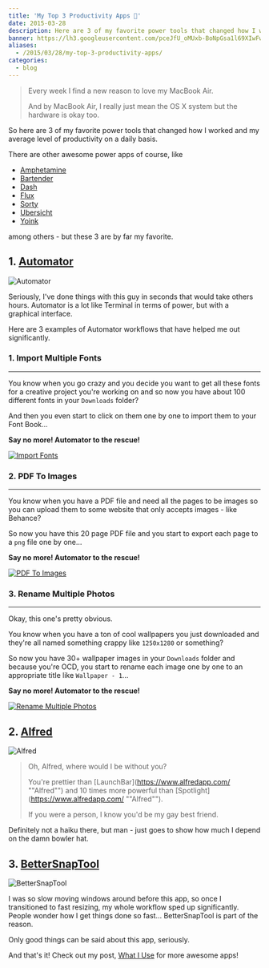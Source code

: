 ```yaml
---
title: 'My Top 3 Productivity Apps 🎩'
date: 2015-03-28
description: Here are 3 of my favorite power tools that changed how I worked and my average level of productivity on a daily basis.
banner: https://lh3.googleusercontent.com/pceJfU_oMUxb-BoNpGsa1l69XIwFwoDUw7-fw0ev12hAdmNyo8aHKKQ02TZQZP8VhTrwU9sh9oN4O6FLheSxgfIqUoNRFfaLy4XIYSEi_8A0-1dLBxsDrJZhy5UrqYym88hT4dzIwl0GNn3KXzR5QgKLq37kWdM_ljTPWOHTlMOFa7tOfVQCgpRjwVyN5tjvdLRgUpnr5f7HwNPzWKw7zXHbrsIs4inrWIL6fk-nnKMQ9mWpcFT6zF4iLtLIrpJnteKNAygQqMRdkHBxBk1mhVZj8mH19sFMTjP1_og_BnXHekvZL537tpRdFF6E-JR-M8_NDhIKJNqAT3gXmkUbm5I51JHCriVlswG_gmZ6MaHVXnh61CD0eeAb8JiRHTU5-wu8Typa5H0kAfDWTKDspliqGbz64-5uJ1JgvciODRdkI2GvqlOdRNSU4XTMSed4F2tEfm_ZCqqjDTyxT5miduv3CVt7RFj5b14RWEx1ydsrFEmME2qYnEHy-h0Flq9a3w0O-HaLGdU-_8kghEOLl8v6srhaH4DCuJKl_j4v9opxma0Kfnqp6gXXvKc8vAzPAisP2iABgMIw4kkpQvZvYDyY_MeDN7Fm7VKl_HCqrWilPHtKItRkzE7OMSzpqMAh=w1140-h500-no
aliases:
  - /2015/03/28/my-top-3-productivity-apps/
categories:
  - blog
---
```


> Every week I find a new reason to love my MacBook Air.
>
> And by MacBook Air, I really just mean the OS X system but the hardware is okay too.

So here are 3 of my favorite power tools that changed how I worked and my average level of productivity on a daily basis.

There are other awesome power apps of course, like

- [Amphetamine](https://itunes.apple.com/us/app/amphetamine/id937984704?mt=12 'Amphetamine')
- [Bartender](https://www.macbartender.com 'Bartender')
- [Dash](https://kapeli.com/dash 'Dash')
- [Flux](https://justgetflux.com 'Flux')
- [Sorty](https://wiles.dk/ 'Sorty')
- [Ubersicht](https://tracesof.net/uebersicht/ 'Ubersicht')
- [Yoink](https://eternalstorms.at/yoink/ 'Yoink')

among others - but these 3 are by far my favorite.

## 1. [Automator](https://en.wikipedia.org/wiki/Automator_%28software%29 'Automator')

![Automator](https://www.redundantrobot.com/wp-content/uploads/2013/10/automator.png)

Seriously, I've done things with this guy in seconds that would take others hours. Automator is a lot like Terminal in terms of power, but with a graphical interface.

Here are 3 examples of Automator workflows that have helped me out significantly.

### 1. Import Multiple Fonts

---

You know when you go crazy and you decide you want to get all these fonts for a creative project you're working on and so now you have about 100 different fonts in your `Downloads` folder?

And then you even start to click on them one by one to import them to your Font Book...

**Say no more! Automator to the rescue!**

[![Import Fonts](https://fvcproductions.files.wordpress.com/2015/03/screenshot-2015-03-28-18-10-46.png?w=660)](https://fvcproductions.files.wordpress.com/2015/03/screenshot-2015-03-28-18-10-46.png)

### 2. PDF To Images

---

You know when you have a PDF file and need all the pages to be images so you can upload them to some website that only accepts images - like Behance?

So now you have this 20 page PDF file and you start to export each page to a `png` file one by one...

**Say no more! Automator to the rescue!**

[![PDF To Images](https://fvcproductions.files.wordpress.com/2015/03/screenshot-2015-03-28-18-10-16.png?w=660)](https://fvcproductions.files.wordpress.com/2015/03/screenshot-2015-03-28-18-10-16.png)

### 3. Rename Multiple Photos

---

Okay, this one's pretty obvious.

You know when you have a ton of cool wallpapers you just downloaded and they're all named something crappy like `1250x1280` or something?

So now you have 30+ wallpaper images in your `Downloads` folder and because you're OCD, you start to rename each image one by one to an appropriate title like `Wallpaper - 1`...

**Say no more! Automator to the rescue!**

[![Rename Multiple Photos](https://fvcproductions.files.wordpress.com/2015/03/screenshot-2015-03-28-18-11-06.png?w=660)](https://fvcproductions.files.wordpress.com/2015/03/screenshot-2015-03-28-18-11-06.png)

## 2. [Alfred](https://www.alfredapp.com/ 'Alfred')

![Alfred](https://a2.mzstatic.com/us/r30/Purple/v4/22/16/13/221613ff-de88-908e-684d-262576f7dbd0/icon128-2x.png)

> Oh, Alfred, where would I be without you?
>
> You're prettier than [LaunchBar](https://www.alfredapp.com/ ""Alfred"") and 10 times more powerful than [Spotlight](https://www.alfredapp.com/ ""Alfred"").
>
> If you were a person, I know you'd be my gay best friend.

Definitely not a haiku there, but man - just goes to show how much I depend on the damn bowler hat.

## 3. [BetterSnapTool](https://itunes.apple.com/us/app/bettersnaptool/id417375580?mt=12 'BetterSnapTool')

![BetterSnapTool](https://a3.mzstatic.com/us/r30/Purple3/v4/b0/e1/f1/b0e1f178-69dc-f01a-3d4e-0faa4379ca8f/icon128-2x.png)

I was so slow moving windows around before this app, so once I transitioned to fast resizing, my whole workflow sped up significantly. People wonder how I get things done so fast... BetterSnapTool is part of the reason.

Only good things can be said about this app, seriously.

And that's it! Check out my post, [What I Use](https://fvcproductions.com/what-i-use/ 'What I Use 📱') for more awesome apps!
